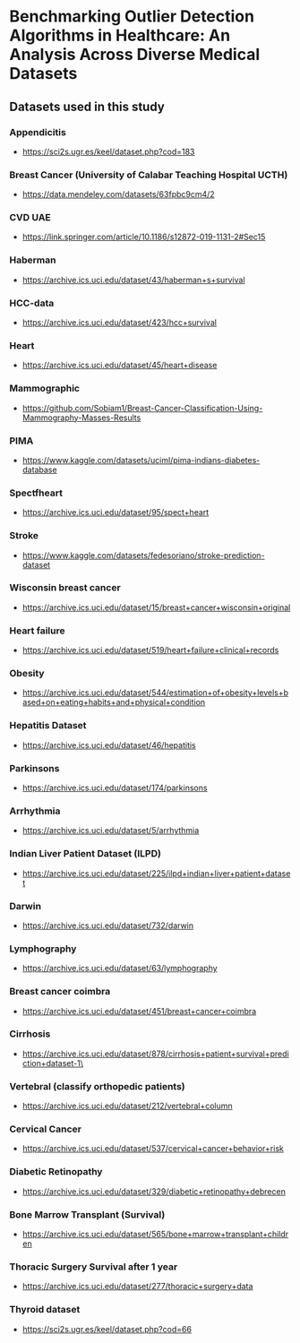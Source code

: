 # Benchmarking Outlier Detection Algorithms in Healthcare: An Analysis Across Diverse Medical Datasets

## Datasets used in this study
### Appendicitis
* https://sci2s.ugr.es/keel/dataset.php?cod=183

### Breast Cancer (University of Calabar Teaching Hospital UCTH)
* https://data.mendeley.com/datasets/63fpbc9cm4/2 

### CVD UAE
* https://link.springer.com/article/10.1186/s12872-019-1131-2#Sec15

<!--- ### Diabetes
* https://www.kaggle.com/datasets/uciml/pima-indians-diabetes-database --->

### Haberman
* https://archive.ics.uci.edu/dataset/43/haberman+s+survival

### HCC-data
* https://archive.ics.uci.edu/dataset/423/hcc+survival

### Heart
* https://archive.ics.uci.edu/dataset/45/heart+disease

### Mammographic
* https://github.com/Sobiam1/Breast-Cancer-Classification-Using-Mammography-Masses-Results

### PIMA
* https://www.kaggle.com/datasets/uciml/pima-indians-diabetes-database

### Spectfheart
* https://archive.ics.uci.edu/dataset/95/spect+heart

### Stroke
* https://www.kaggle.com/datasets/fedesoriano/stroke-prediction-dataset

### Wisconsin breast cancer
* https://archive.ics.uci.edu/dataset/15/breast+cancer+wisconsin+original

### Heart failure
* https://archive.ics.uci.edu/dataset/519/heart+failure+clinical+records

### Obesity
* https://archive.ics.uci.edu/dataset/544/estimation+of+obesity+levels+based+on+eating+habits+and+physical+condition

<!--- ### Diabetes 130-US Hospitals for Years 1999-2008
* https://archive.ics.uci.edu/dataset/296/diabetes+130-us+hospitals+for+years+1999-2008 -->

### Hepatitis Dataset
* https://archive.ics.uci.edu/dataset/46/hepatitis

<!--- ### Diabetes Health Indicators Dataset 
* https://www.kaggle.com/datasets/alexteboul/diabetes-health-indicators-dataset?resource=download -->

### Parkinsons
* https://archive.ics.uci.edu/dataset/174/parkinsons

### Arrhythmia
* https://archive.ics.uci.edu/dataset/5/arrhythmia

### Indian Liver Patient Dataset (ILPD)
* https://archive.ics.uci.edu/dataset/225/ilpd+indian+liver+patient+dataset

### Darwin
* https://archive.ics.uci.edu/dataset/732/darwin

### Lymphography
* https://archive.ics.uci.edu/dataset/63/lymphography

### Breast cancer coimbra
* https://archive.ics.uci.edu/dataset/451/breast+cancer+coimbra

### Cirrhosis
* https://archive.ics.uci.edu/dataset/878/cirrhosis+patient+survival+prediction+dataset-1\

### Vertebral (classify orthopedic patients)
* https://archive.ics.uci.edu/dataset/212/vertebral+column

### Cervical Cancer
* https://archive.ics.uci.edu/dataset/537/cervical+cancer+behavior+risk

### Diabetic Retinopathy
* https://archive.ics.uci.edu/dataset/329/diabetic+retinopathy+debrecen

### Bone Marrow Transplant (Survival)
* https://archive.ics.uci.edu/dataset/565/bone+marrow+transplant+children

### Thoracic Surgery Survival after 1 year
* https://archive.ics.uci.edu/dataset/277/thoracic+surgery+data

### Thyroid dataset
* https://sci2s.ugr.es/keel/dataset.php?cod=66
